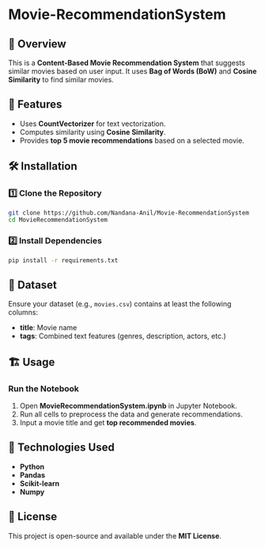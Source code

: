 ﻿# Movie-RecommendationSystem

## 📌 Overview

This is a **Content-Based Movie Recommendation System** that suggests similar movies based on user input. It uses **Bag of Words (BoW)** and **Cosine Similarity** to find similar movies.

## 🚀 Features

- Uses **CountVectorizer** for text vectorization.
- Computes similarity using **Cosine Similarity**.
- Provides **top 5 movie recommendations** based on a selected movie.

## 🛠️ Installation

### 1️⃣ Clone the Repository

```bash
git clone https://github.com/Nandana-Anil/Movie-RecommendationSystem
cd MovieRecommendationSystem
```

### 2️⃣ Install Dependencies

```bash
pip install -r requirements.txt
```

## 📂 Dataset

Ensure your dataset (e.g., `movies.csv`) contains at least the following columns:

- **title**: Movie name
- **tags**: Combined text features (genres, description, actors, etc.)

## 🏗️ Usage

### **Run the Notebook**

1. Open **MovieRecommendationSystem.ipynb** in Jupyter Notebook.
2. Run all cells to preprocess the data and generate recommendations.
3. Input a movie title and get **top recommended movies**.

## 🤖 Technologies Used

- **Python**
- **Pandas**
- **Scikit-learn**
- **Numpy**

## 📜 License

This project is open-source and available under the **MIT License**.


